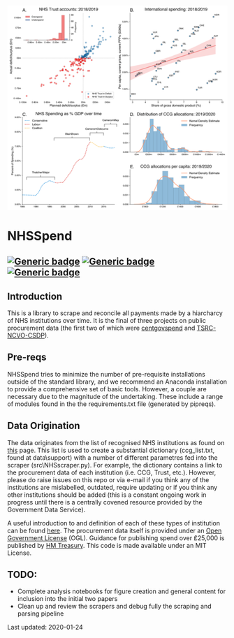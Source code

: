 <img src="https://github.com/crahal/NHSSpend/blob/master/papers/figures/nhs_spending_macro.png" width="900"/>

# NHSSpend

[![Generic badge](https://img.shields.io/badge/Python-3.6-<red>.svg)](https://shields.io/)  [![Generic badge](https://img.shields.io/badge/License-MIT-blue.svg)](https://shields.io/)  [![Generic badge](https://img.shields.io/badge/Maintained-Yes-green.svg)](https://shields.io/)
---

## Introduction

This is a library to scrape and reconcile all payments made by a hiarcharcy of NHS institutions over time. It is the final of three projects on public procurement data (the first two of which were [centgovspend](https://github.com/crahal/centgovspend) and [TSRC-NCVO-CSDP](https://github.com/crahal/TSRC-NCVO-CSDP)).

## Pre-reqs

NHSSpend tries to minimize the number of pre-requisite installations outside of the standard library, and we recommend an Anaconda installation to provide a comprehensive set of basic tools. However, a couple are necessary due to the magnitude of the undertaking. These include a range of modules found in the the requirements.txt file (generated by pipreqs). 

## Data Origination
The data originates from the list of recognised NHS institutions as found on [this](https://www.nhs.uk/ServiceDirectories/Pages/NHSTrustListing.aspx) page. This list is used to create a substantial dictionary (ccg_list.txt, found at data\support) with a number of different parametres fed into the scraper (src\NHSscraper.py). For example, the dictionary contains a link to the procurement data of each institution (i.e. CCG, Trust, etc.). However, please do raise issues on this repo or via e-mail if you think any of the institutions are mislabelled, outdated, require updating or if you think any other institutions should be added (this is a constant ongoing work in progress until there is a centrally covened resource provided by the Government Data Service).

A useful introduction to and definition of each of these types of institution can be found [here](https://www.nhs.uk/using-the-nhs/about-the-nhs/nhs-authorities-and-trusts/). The procurement data itself is provided under an [Open Government License](http://www.nationalarchives.gov.uk/doc/open-government-licence/version/3/) (OGL). Guidance for publishing spend over £25,000 is published by [HM Treasury](https://www.gov.uk/government/publications/guidance-for-publishing-spend-over-25000). This code is made available under an MIT License.

## TODO:

* Complete analysis notebooks for figure creation and general content for inclusion into the initial two papers
* Clean up and review the scrapers and debug fully the scraping and parsing pipeline

Last updated: 2020-01-24
